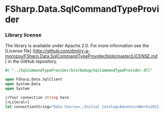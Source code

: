 FSharp.Data.SqlCommandTypeProvider
==============================

### Library license

The library is available under Apache 2.0. For more information see the [License file] 
(http://github.com/dmitry-a-morozov/FSharp.Data.SqlCommandTypeProvider/blob/master/LICENSE.md
) in the GitHub repository.

```ocaml
#r "../SqlCommandTypeProvider/bin/Debug/SqlCommandTypeProvider.dll"

open FSharp.Data.SqlClient
open System.Data
open System

//Your connection string here
[<Literal>]
let connectionString="Data Source=.;Initial Catalog=AdventureWorks2012;Integrated Security=True"
```
